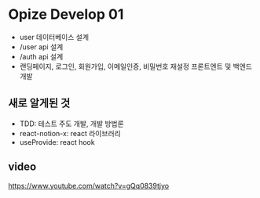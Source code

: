 # Opize Develop 01
* user 데이터베이스 설계
* /user api 설계
* /auth api 설계
* 랜딩페이지, 로그인, 회원가입, 이메일인증, 비밀번호 재설정 프론트엔트 및 백엔드 개발

## 새로 알게된 것
* TDD: 테스트 주도 개발, 개발 방법론
* react-notion-x: react 라이브러리
* useProvide: react hook

## video
https://www.youtube.com/watch?v=gQq0839tjyo
